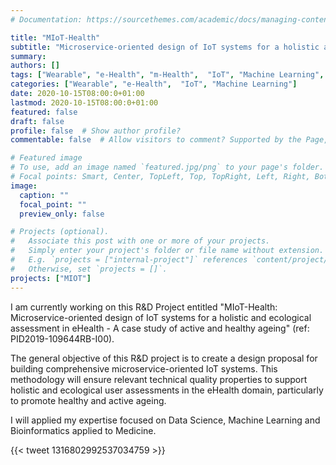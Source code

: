 ```yaml
---
# Documentation: https://sourcethemes.com/academic/docs/managing-content/

title: "MIoT-Health"
subtitle: "Microservice-oriented design of IoT systems for a holistic and ecological assessment in eHealth - A case study of active and healthy ageing"
summary:
authors: []
tags: ["Wearable", "e-Health", "m-Health",  "IoT", "Machine Learning", "Medicine", "Active Ageing", "MIoT-Health", "MIoTHealth"]
categories: ["Wearable", "e-Health",  "IoT", "Machine Learning"]
date: 2020-10-15T08:00:0+01:00
lastmod: 2020-10-15T08:00:0+01:00
featured: false
draft: false
profile: false  # Show author profile?
commentable: false  # Allow visitors to comment? Supported by the Page, Post, and Docs content types.

# Featured image
# To use, add an image named `featured.jpg/png` to your page's folder.
# Focal points: Smart, Center, TopLeft, Top, TopRight, Left, Right, BottomLeft, Bottom, BottomRight.
image:
  caption: ""
  focal_point: ""
  preview_only: false

# Projects (optional).
#   Associate this post with one or more of your projects.
#   Simply enter your project's folder or file name without extension.
#   E.g. `projects = ["internal-project"]` references `content/project/deep-learning/index.md`.
#   Otherwise, set `projects = []`.
projects: ["MIOT"]
---
```


I am currently working on this R&D Project entitled "MIoT-Health: Microservice-oriented design of IoT systems for a holistic and ecological assessment in eHealth - A case study of active and healthy ageing" (ref: PID2019-109644RB-I00).

The general objective of this R&D project is to create a design proposal for building comprehensive microservice-oriented IoT systems. This methodology will ensure relevant technical quality properties to support holistic and ecological user assessments in the eHealth domain, particularly to promote healthy and active ageing.

I will applied my expertise focused on Data Science, Machine Learning and Bioinformatics applied to Medicine.

{{< tweet 1316802992537034759 >}}
